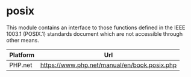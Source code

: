 # posix

This module contains an interface to those functions defined in the IEEE 1003.1 (POSIX.1) standards document which are not accessible through other means.

| Platform | Url                                                              |
|----------|------------------------------------------------------------------|
| PHP.net  | https://www.php.net/manual/en/book.posix.php                     |
